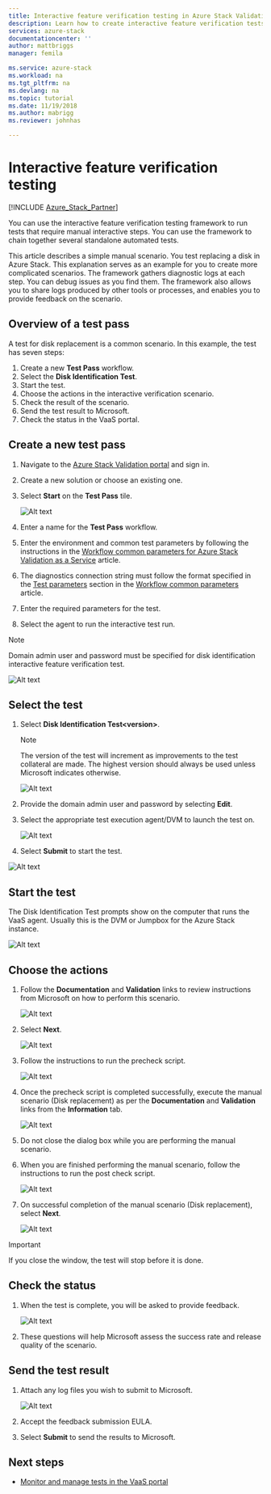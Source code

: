 ```yaml
---
title: Interactive feature verification testing in Azure Stack Validation as a Service | Microsoft Docs
description: Learn how to create interactive feature verification tests for Azure Stack with Validation as a Service.
services: azure-stack
documentationcenter: ''
author: mattbriggs
manager: femila

ms.service: azure-stack
ms.workload: na
ms.tgt_pltfrm: na
ms.devlang: na
ms.topic: tutorial
ms.date: 11/19/2018
ms.author: mabrigg
ms.reviewer: johnhas

---
```


# Interactive feature verification testing  

[!INCLUDE [Azure_Stack_Partner](./includes/azure-stack-partner-appliesto.md)]

You can use the interactive feature verification testing framework to run tests that require manual interactive steps. You can use the framework to chain together several standalone automated tests.

This article describes a simple manual scenario. You test replacing a disk in Azure Stack. This explanation serves as an example for you to create more complicated scenarios. The framework gathers diagnostic logs at each step. You can debug issues as you find them. The framework also allows you to share logs produced by other tools or processes, and enables you to provide feedback on the scenario.

## Overview of a test pass

A test for disk replacement is a common scenario. In this example, the test has seven steps:

1.  Create a new **Test Pass** workflow.
2.  Select the **Disk Identification Test**.
3.  Start the test.
4.  Choose the actions in the interactive verification scenario.
5.  Check the result of the scenario.
6.  Send the test result to Microsoft.
7.  Check the status in the VaaS portal.

## Create a new test pass

1.  Navigate to the [Azure Stack Validation portal](https://www.azurestackvalidation.com) and sign in.

2.  Create a new solution or choose an existing one.

3.  Select **Start** on the **Test Pass** tile.

    ![Alt text](media\azure-stack-vaas-interactive-feature-verification\image1.png)

4.  Enter a name for the  **Test Pass** workflow.

5.  Enter the environment and common test parameters by following the instructions in the [Workflow common parameters for Azure Stack Validation as a Service](azure-stack-vaas-parameters.md) article.

6.  The diagnostics connection string must follow the format specified in the [Test parameters](azure-stack-vaas-parameters.md#test-parameters) section in the [Workflow common parameters](azure-stack-vaas-parameters.md) article.

7.  Enter the required parameters for the test.

8.  Select the agent to run the interactive test run.

> [!Note]  
> Domain admin user and password must be specified for disk identification interactive feature verification test.

![Alt text](media\azure-stack-vaas-interactive-feature-verification\image2.png)

## Select the test

1.  Select **Disk Identification Test\<version>**.

    > [!Note]  
    > The version of the test will increment as improvements to the test collateral are made. The highest version should always be used unless Microsoft indicates otherwise.

    ![Alt text](media\azure-stack-vaas-interactive-feature-verification\image4.png)

2.  Provide the domain admin user and password by selecting **Edit**.

3.  Select the appropriate test execution agent/DVM to launch the test on.

    ![Alt text](media\azure-stack-vaas-interactive-feature-verification\image5.png)

4.  Select **Submit** to start the test.

![Alt text](media\azure-stack-vaas-interactive-feature-verification\image6.png)

## Start the test

The Disk Identification Test prompts show on the computer that runs the VaaS agent. Usually this is the DVM or Jumpbox for the Azure Stack instance.

![Alt text](media\azure-stack-vaas-interactive-feature-verification\image8.png)

## Choose the actions

1.  Follow the **Documentation** and **Validation** links to review instructions from Microsoft on how to perform this scenario.

    ![Alt text](media\azure-stack-vaas-interactive-feature-verification\image9.png)

2.  Select **Next**.

    ![Alt text](media\azure-stack-vaas-interactive-feature-verification\image10.png)

3.  Follow the instructions to run the precheck script.

    ![Alt text](media\azure-stack-vaas-interactive-feature-verification\image11.png)

4.  Once the precheck script is completed successfully, execute the manual scenario (Disk replacement) as per the **Documentation** and **Validation** links from the **Information** tab.

    ![Alt text](media\azure-stack-vaas-interactive-feature-verification\image12.png)

5.  Do not close the dialog box while you are performing the manual scenario.

6.  When you are finished performing the manual scenario, follow the instructions to run the post check script.

    ![Alt text](media\azure-stack-vaas-interactive-feature-verification\image13.png)

7.  On successful completion of the manual scenario (Disk replacement), select **Next**.

    ![Alt text](media\azure-stack-vaas-interactive-feature-verification\image14.png)

> [!Important]  
> If you close the window, the test will stop before it is done.

## Check the status

1.  When the test is complete, you will be asked to provide feedback.

    ![Alt text](media\azure-stack-vaas-interactive-feature-verification\image15.png)

2.  These questions will help Microsoft assess the success rate and release quality of the scenario.

## Send the test result

1.  Attach any log files you wish to submit to Microsoft.

    ![Alt text](media\azure-stack-vaas-interactive-feature-verification\image16.png)

2.  Accept the feedback submission EULA.

3.  Select **Submit** to send the results to Microsoft.

## Next steps

- [Monitor and manage tests in the VaaS portal](azure-stack-vaas-monitor-test.md)
